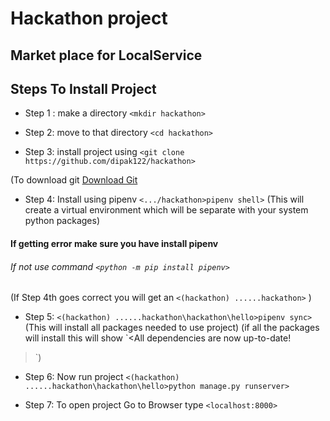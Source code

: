 # Hackathon project
## Market place for LocalService

## Steps To Install  Project 

* Step 1 : make a directory `<mkdir hackathon>` 

* Step 2:  move to that directory `<cd hackathon>`

* Step 3:  install project using `<git clone https://github.com/dipak122/hackathon>` 

(To download git [Download Git](https://git-scm.com/download/)

* Step 4: Install using pipenv  `<.../hackathon>pipenv shell>` (This will create a virtual environment which will be separate with your system python packages)

#### If getting error make sure you have install pipenv 
###### If not use command `<python -m pip install pipenv>`

(If Step 4th goes correct you will get an `<(hackathon) ......hackathon>` )

* Step 5:  `<(hackathon) ......hackathon\hackathon\hello>pipenv sync>` (This will install all packages needed to use project)
(if all the packages will install this will show `<All dependencies are now up-to-date!
>`)

* Step 6:  Now run project `<(hackathon) ......hackathon\hackathon\hello>python manage.py runserver>`

* Step 7:  To open project Go to Browser type `<localhost:8000>`




